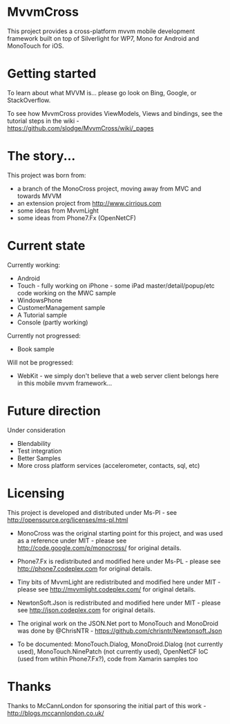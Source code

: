 # MvvmCross

This project provides a cross-platform mvvm mobile development framework built on top of Silverlight for WP7, Mono for Android and MonoTouch for iOS.

# Getting started

To learn about what MVVM is... please go look on Bing, Google, or StackOverflow.

To see how MvvmCross provides ViewModels, Views and bindings, see the tutorial steps in the wiki - https://github.com/slodge/MvvmCross/wiki/_pages

# The story...

This project was born from:

- a branch of the MonoCross project, moving away from MVC and towards MVVM
- an extension project from http://www.cirrious.com
- some ideas from MvvmLight
- some ideas from Phone7.Fx (OpenNetCF)

# Current state

Currently working:

- Android 
- Touch - fully working on iPhone - some iPad master/detail/popup/etc code working on the MWC sample
- WindowsPhone 
- CustomerManagement sample
- A Tutorial sample
- Console (partly working)

Currently not progressed:

- Book sample

Will not be progressed:

- WebKit - we simply don't believe that a web server client belongs here in this mobile mvvm framework...

# Future direction

Under consideration

- Blendability
- Test integration
- Better Samples
- More cross platform services (accelerometer, contacts, sql, etc)

# Licensing

This project is developed and distributed under Ms-Pl - see http://opensource.org/licenses/ms-pl.html

- MonoCross was the original starting point for this project, and was used as a reference under MIT - please see http://code.google.com/p/monocross/ for original details.
- Phone7.Fx is redistributed and modified here under Ms-PL - please see http://phone7.codeplex.com for original details.
- Tiny bits of MvvmLight are redistributed and modified here under MIT - please see http://mvvmlight.codeplex.com/ for original details.
- NewtonSoft.Json is redistributed and modified here under MIT - please see http://json.codeplex.com for original details. 
- The original work on the JSON.Net port to MonoTouch and MonoDroid was done by @ChrisNTR - https://github.com/chrisntr/Newtonsoft.Json

- To be documented: MonoTouch.Dialog, MonoDroid.Dialog (not currently used), MonoTouch.NinePatch (not currently used), OpenNetCF IoC (used from wtihin Phone7.Fx?), code from Xamarin samples too

# Thanks

Thanks to McCannLondon for sponsoring the initial part of this work - http://blogs.mccannlondon.co.uk/